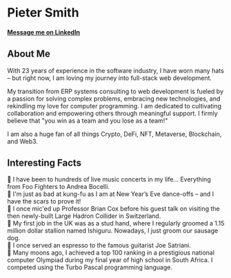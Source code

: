 # Pieter Smith

#### [Message me on LinkedIn](https://www.linkedin.com/in/pietersmith81)

## About Me

With 23 years of experience in the software industry, I have worn many hats – but right now, I am loving my journey into full-stack web development.

My transition from ERP systems consulting to web development is fueled by a passion for solving complex problems, embracing new technologies, and rekindling my love for computer programming. I am dedicated to cultivating collaboration and empowering others through meaningful support. I firmly believe that "you win as a team and you lose as a team!"

I am also a huge fan of all things Crypto, DeFi, NFT, Metaverse, Blockchain, and Web3.

## Interesting Facts

🎫 I have been to hundreds of live music concerts in my life... Everything from Foo Fighters to Andrea Bocelli.  
🕺 I'm just as bad at kung-fu as I am at New Year’s Eve dance-offs – and I have the scars to prove it!  
🎤 I once mic'ed up Professor Brian Cox before his guest talk on visiting the then newly-built Large Hadron Collider in Switzerland.  
🐴 My first job in the UK was as a stud hand, where I regularly groomed a 1.15 million dollar stallion named Ishiguru. Nowadays, I just groom our sausage dog.  
🎸 I once served an espresso to the famous guitarist Joe Satriani.  
💾 Many moons ago, I achieved a top 100 ranking in a prestigious national computer Olympiad during my final year of high school in South Africa. I competed using the Turbo Pascal programming language.  
